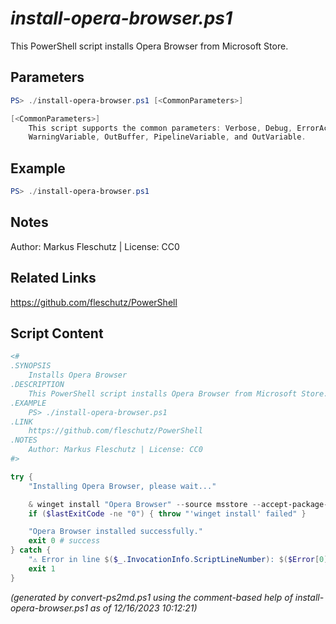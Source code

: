 *install-opera-browser.ps1*
================

This PowerShell script installs Opera Browser from Microsoft Store.

Parameters
----------
```powershell
PS> ./install-opera-browser.ps1 [<CommonParameters>]

[<CommonParameters>]
    This script supports the common parameters: Verbose, Debug, ErrorAction, ErrorVariable, WarningAction, 
    WarningVariable, OutBuffer, PipelineVariable, and OutVariable.
```

Example
-------
```powershell
PS> ./install-opera-browser.ps1

```

Notes
-----
Author: Markus Fleschutz | License: CC0

Related Links
-------------
https://github.com/fleschutz/PowerShell

Script Content
--------------
```powershell
<#
.SYNOPSIS
	Installs Opera Browser
.DESCRIPTION
	This PowerShell script installs Opera Browser from Microsoft Store.
.EXAMPLE
	PS> ./install-opera-browser.ps1
.LINK
	https://github.com/fleschutz/PowerShell
.NOTES
	Author: Markus Fleschutz | License: CC0
#>

try {
	"Installing Opera Browser, please wait..."

	& winget install "Opera Browser" --source msstore --accept-package-agreements --accept-source-agreements
	if ($lastExitCode -ne "0") { throw "'winget install' failed" }

	"Opera Browser installed successfully."
	exit 0 # success
} catch {
	"⚠️ Error in line $($_.InvocationInfo.ScriptLineNumber): $($Error[0])"
	exit 1
}
```

*(generated by convert-ps2md.ps1 using the comment-based help of install-opera-browser.ps1 as of 12/16/2023 10:12:21)*
